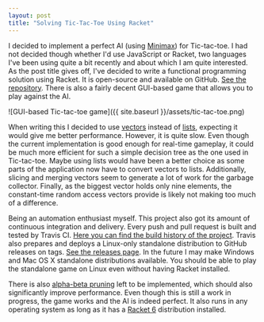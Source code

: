 ```yaml
---
layout: post
title: "Solving Tic-Tac-Toe Using Racket"
---
```


I decided to implement a perfect AI (using
[Minimax](https://en.wikipedia.org/wiki/Minimax)) for 
Tic-tac-toe. I had not decided though whether I'd use JavaScript or Racket,
two languages I've been using quite a bit recently and about which I am quite
interested. As the post title gives off, I've decided to write a functional
programming solution using Racket. It is open-source and available on GitHub.
[See the repository](https://github.com/bernardosulzbach/tic-tac-toe). There is
also a fairly decent GUI-based game that allows you to play against the AI.

![GUI-based Tic-tac-toe game]({{ site.baseurl }}/assets/tic-tac-toe.png)

When writing this I decided to use
[vectors](https://docs.racket-lang.org/reference/vectors.html) instead of
[lists](https://docs.racket-lang.org/reference/pairs.html), expecting it would
give me better performance. However, it is quite slow. Even though the current
implementation is good enough for real-time gameplay, it could be much more
efficient for such a simple decision tree as the one used in Tic-tac-toe. Maybe
using lists would have been a better choice as some parts of the application now
have to convert vectors to lists. Additionally, slicing and merging vectors seem
to generate a lot of work for the garbage collector. Finally, as the biggest
vector holds only nine elements, the constant-time random access vectors provide
is likely not making too much of a difference.

Being an automation enthusiast myself. This project also got its amount of
continuous integration and delivery. Every push and pull request is built and
tested by Travis CI. [Here you can find the build history of the
project](https://travis-ci.org/bernardosulzbach/tic-tac-toe). Travis also
prepares and deploys a Linux-only standalone distribution to GitHub releases on
tags. [See the releases
page](https://github.com/bernardosulzbach/tic-tac-toe/releases). In the future I
may make Windows and Mac OS X standalone distributions available. You should be
able to play the standalone game on Linux even without having Racket installed.

There is also [alpha-beta
pruning](https://en.wikipedia.org/wiki/Alpha%E2%80%93beta_pruning) left to be
implemented, which should also significantly improve performance. Even though
this is still a work in progress, the game works and the AI is indeed perfect.
It also runs in any operating system as long as it has a [Racket
6](https://racket-lang.org/) distribution installed.
